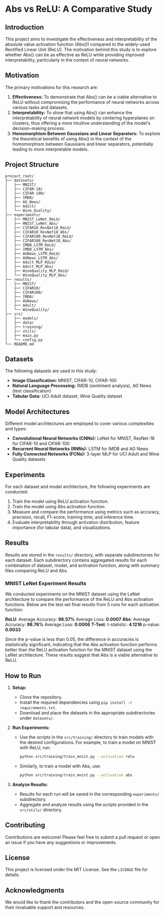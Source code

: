 # Abs vs ReLU: A Comparative Study

## Introduction

This project aims to investigate the effectiveness and interpretability of the absolute value activation function (Abs()) compared to the widely-used Rectified Linear Unit (ReLU). The motivation behind this study is to explore whether Abs() can be as effective as ReLU while providing improved interpretability, particularly in the context of neural networks.

## Motivation

The primary motivations for this research are:
1. **Effectiveness:** To demonstrate that Abs() can be a viable alternative to ReLU without compromising the performance of neural networks across various tasks and datasets.
2. **Interpretability:** To show that using Abs() can enhance the interpretability of neural network models by centering hyperplanes on clusters, thus offering a more intuitive understanding of the model's decision-making process.
3. **Homomorphism Between Gaussians and Linear Separators:** To explore the theoretical benefits of using Abs() in the context of the homomorphism between Gaussians and linear separators, potentially leading to more interpretable models.

## Project Structure

```
project_root/
├── datasets/
│   ├── MNIST/
│   ├── CIFAR-10/
│   ├── CIFAR-100/
│   ├── IMDB/
│   ├── AG_News/
│   ├── Adult/
│   └── Wine_Quality/
├── experiments/
│   ├── MNIST_LeNet_ReLU/
│   ├── MNIST_LeNet_Abs/
│   ├── CIFAR10_ResNet18_ReLU/
│   ├── CIFAR10_ResNet18_Abs/
│   ├── CIFAR100_ResNet18_ReLU/
│   ├── CIFAR100_ResNet18_Abs/
│   ├── IMDB_LSTM_ReLU/
│   ├── IMDB_LSTM_Abs/
│   ├── AGNews_LSTM_ReLU/
│   ├── AGNews_LSTM_Abs/
│   ├── Adult_MLP_ReLU/
│   ├── Adult_MLP_Abs/
│   ├── WineQuality_MLP_ReLU/
│   └── WineQuality_MLP_Abs/
├── results/
│   ├── MNIST/
│   ├── CIFAR10/
│   ├── CIFAR100/
│   ├── IMDB/
│   ├── AGNews/
│   ├── Adult/
│   └── WineQuality/
├── src/
│   ├── models/
│   ├── data/
│   ├── training/
│   ├── utils/
│   ├── main.py
│   └── config.py
└── README.md
```

## Datasets

The following datasets are used in this study:
- **Image Classification:** MNIST, CIFAR-10, CIFAR-100
- **Natural Language Processing:** IMDB (sentiment analysis), AG News (text classification)
- **Tabular Data:** UCI Adult dataset, Wine Quality dataset

## Model Architectures

Different model architectures are employed to cover various complexities and types:
- **Convolutional Neural Networks (CNNs):** LeNet for MNIST, ResNet-18 for CIFAR-10 and CIFAR-100
- **Recurrent Neural Networks (RNNs):** LSTM for IMDB and AG News
- **Fully Connected Networks (FCNs):** 3-layer MLP for UCI Adult and Wine Quality datasets

## Experiments

For each dataset and model architecture, the following experiments are conducted:
1. Train the model using ReLU activation function.
2. Train the model using Abs activation function.
3. Measure and compare the performance using metrics such as accuracy, precision, recall, F1-score, training time, and inference time.
4. Evaluate interpretability through activation distribution, feature importance (for tabular data), and visualizations.

## Results

Results are stored in the `results/` directory, with separate subdirectories for each dataset. Each subdirectory contains aggregated results for each combination of dataset, model, and activation function, along with summary files comparing ReLU and Abs.

### MNIST LeNet Experiment Results
We conducted experiments on the MNIST dataset using the LeNet architecture to compare the performance of the ReLU and Abs activation functions. Below are the test set final results from 5 runs for each activation function:

**ReLU**: Average Accuracy: **98.57%** Average Loss: **0.0007**
**Abs**: Average Accuracy: **98.76%** Average Loss: **0.0006**
**T-Test**: t-statistic: **4.1216** p-value: **0.0033**

Since the p-value is less than 0.05, the difference in accuracies is statistically significant, indicating that the Abs activation function performs better than the ReLU activation function for the MNIST dataset using the LeNet architecture. These results suggest that Abs is a viable alternative to ReLU.




## How to Run

1. **Setup:**
   - Clone the repository.
   - Install the required dependencies using `pip install -r requirements.txt`.
   - Download and place the datasets in the appropriate subdirectories under `datasets/`.

2. **Run Experiments:**
   - Use the scripts in the `src/training/` directory to train models with the desired configurations. For example, to train a model on MNIST with ReLU, run:
     ```bash
     python src/training/train_mnist.py --activation relu
     ```
   - Similarly, to train a model with Abs, use:
     ```bash
     python src/training/train_mnist.py --activation abs
     ```

3. **Analyze Results:**
   - Results for each run will be saved in the corresponding `experiments/` subdirectory.
   - Aggregate and analyze results using the scripts provided in the `src/utils/` directory.

## Contributing

Contributions are welcome! Please feel free to submit a pull request or open an issue if you have any suggestions or improvements.

## License

This project is licensed under the MIT License. See the `LICENSE` file for details.

## Acknowledgments

We would like to thank the contributors and the open-source community for their invaluable support and resources.
